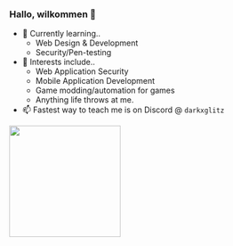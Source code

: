 ### Hallo, wilkommen 👋
<!----
 💼 Currently working as 📖
-----> 
- 🌱 Currently learning..
  - Web Design & Development
  - Security/Pen-testing
- 📜 Interests include..
  - Web Application Security
  - Mobile Application Development
  - Game modding/automation for games
  - Anything life throws at me.
- 📫 Fastest way to teach me is on Discord @ `darkxglitz`


<img height=200 align="center" src="https://github-readme-stats.vercel.app/api/top-langs/?username=Konaya245&layout=compact&langs_count=10" /> 
<!---- <img height=200 align="center" src="https://github-readme-stats.vercel.app/api?username=Konaya245&show_icons=true" /> ----->

<!---
Konaya245/Konaya245 is a ✨ special ✨ repository because its `README.md` (this file) appears on your GitHub profile.
You can click the Preview link to take a look at your changes.
--->
